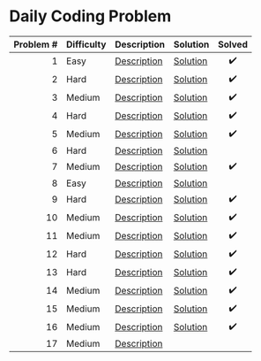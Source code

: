 # Daily Coding Problem

| Problem # | Difficulty | Description                 | Solution                          | Solved |
| --------: | ---------- | --------------------------- | --------------------------------- | :----: |
|         1 | Easy       | [Description](problems/001) | [Solution](problems/001/index.js) |   ✔️   |
|         2 | Hard       | [Description](problems/002) | [Solution](problems/002/index.js) |   ✔️   |
|         3 | Medium     | [Description](problems/003) | [Solution](problems/003/index.js) |   ✔️   |
|         4 | Hard       | [Description](problems/004) | [Solution](problems/004/index.js) |   ✔️   |
|         5 | Medium     | [Description](problems/005) | [Solution](problems/005/index.js) |   ✔️   |
|         6 | Hard       | [Description](problems/006) | [Solution](problems/006/index.js) |        |
|         7 | Medium     | [Description](problems/007) | [Solution](problems/007/index.js) |   ✔️   |
|         8 | Easy       | [Description](problems/008) | [Solution](problems/008/index.js) |        |
|         9 | Hard       | [Description](problems/009) | [Solution](problems/009/index.js) |   ✔️   |
|        10 | Medium     | [Description](problems/010) | [Solution](problems/010/index.js) |   ✔️   |
|        11 | Medium     | [Description](problems/011) | [Solution](problems/011/index.js) |   ✔️   |
|        12 | Hard       | [Description](problems/012) | [Solution](problems/012/index.js) |   ✔️   |
|        13 | Hard       | [Description](problems/013) | [Solution](problems/013/index.js) |   ✔️   |
|        14 | Medium     | [Description](problems/014) | [Solution](problems/014/index.js) |   ✔️   |
|        15 | Medium     | [Description](problems/015) | [Solution](problems/015/index.js) |   ✔️   |
|        16 | Medium     | [Description](problems/016) | [Solution](problems/016/index.js) |   ✔️   |
|        17 | Medium     | [Description](problems/017) |                                   |        |
